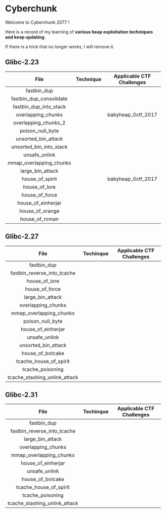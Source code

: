 # Cyberchunk

Welcome to Cyberchunk 2077 !

Here is a record of my learning of **various heap exploitation techniques and keep updating.**

If there is a trick that no longer works, I will remove it.

## Glibc-2.23

|          File           | Technique | Applicable CTF Challenges |
| :---------------------: | :-------: | :-----------------------: |
|       fastbin_dup       |           |                           |
| fastbin_dup_consolidate |           |                           |
| fastbin_dup_into_stack  |           |                           |
|   overlapping_chunks    |           |    babyheap_0ctf_2017     |
|  overlapping_chunks_2   |           |                           |
|    poison_null_byte     |           |                           |
|   unsorted_bin_attack   |           |                           |
| unsorted_bin_into_stack |           |                           |
|      unsafe_unlink      |           |                           |
| mmap_overlapping_chunks |           |                           |
|    large_bin_attack     |           |                           |
|     house_of_spirit     |           |    babyheap_0ctf_2017     |
|      house_of_lore      |           |                           |
|     house_of_force      |           |                           |
|   house_of_einherjar    |           |                           |
|     house_of_orange     |           |                           |
|     house_of_roman      |           |                           |



## Glibc-2.27

|             File              | Techinque | Applicable CTF Challenges |
| :---------------------------: | :-------: | :-----------------------: |
|          fastbin_dup          |           |                           |
|  fastbin_reverse_into_tcache  |           |                           |
|         house_of_lore         |           |                           |
|        house_of_force         |           |                           |
|       large_bin_attack        |           |                           |
|      overlapping_chunks       |           |                           |
|    mmap_overlapping_chunks    |           |                           |
|       poison_null_byte        |           |                           |
|      house_of_einherjar       |           |                           |
|         unsafe_unlink         |           |                           |
|      unsorted_bin_attack      |           |                           |
|       house_of_botcake        |           |                           |
|    tcache_house_of_spirit     |           |                           |
|       tcache_poisoning        |           |                           |
| tcache_stashing_unlink_attack |           |                           |



## Glibc-2.31



|             File              | Techinque | Applicable CTF Challenges |
| :---------------------------: | :-------: | :-----------------------: |
|          fastbin_dup          |           |                           |
|  fastbin_reverse_into_tcache  |           |                           |
|       large_bin_attack        |           |                           |
|      overlapping_chunks       |           |                           |
|    mmap_overlapping_chunks    |           |                           |
|      house_of_einherjar       |           |                           |
|         unsafe_unlink         |           |                           |
|       house_of_botcake        |           |                           |
|    tcache_house_of_spirit     |           |                           |
|       tcache_poisoning        |           |                           |
| tcache_stashing_unlink_attack |           |                           |

